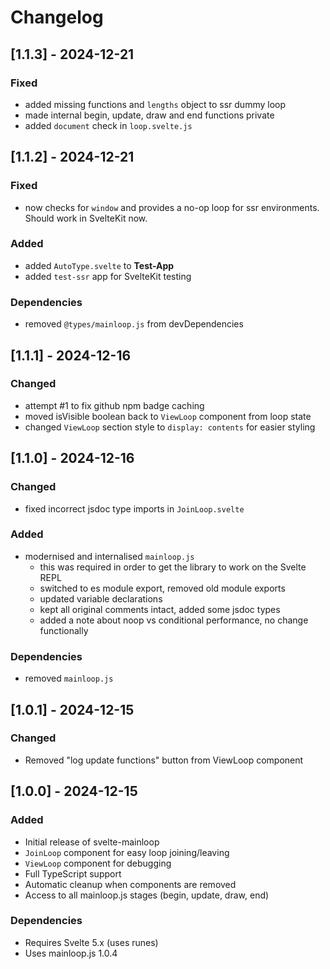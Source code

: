 # Changelog

## [1.1.3] - 2024-12-21

### Fixed
  - added missing functions and `lengths` object to ssr dummy loop
  - made internal begin, update, draw and end functions private
  - added `document` check in `loop.svelte.js`

## [1.1.2] - 2024-12-21

### Fixed
  - now checks for `window` and provides a no-op loop for ssr environments. Should work in SvelteKit now.

### Added
  - added `AutoType.svelte` to **Test-App**
  - added `test-ssr` app for SvelteKit testing

### Dependencies
  - removed `@types/mainloop.js` from devDependencies

## [1.1.1] - 2024-12-16

### Changed
  - attempt #1 to fix github npm badge caching
  - moved isVisible boolean back to `ViewLoop` component from loop state
  - changed `ViewLoop` section style to `display: contents` for easier styling

## [1.1.0] - 2024-12-16

### Changed
- fixed incorrect jsdoc type imports in `JoinLoop.svelte`

### Added
- modernised and internalised `mainloop.js`
  - this was required in order to get the library to work on the Svelte REPL
  - switched to es module export, removed old module exports
  - updated variable declarations
  - kept all original comments intact, added some jsdoc types
  - added a note about noop vs conditional performance, no change functionally

### Dependencies
- removed `mainloop.js`

## [1.0.1] - 2024-12-15

### Changed
- Removed "log update functions" button from ViewLoop component

## [1.0.0] - 2024-12-15

### Added
- Initial release of svelte-mainloop
- `JoinLoop` component for easy loop joining/leaving
- `ViewLoop` component for debugging
- Full TypeScript support
- Automatic cleanup when components are removed
- Access to all mainloop.js stages (begin, update, draw, end)

### Dependencies
- Requires Svelte 5.x (uses runes)
- Uses mainloop.js 1.0.4